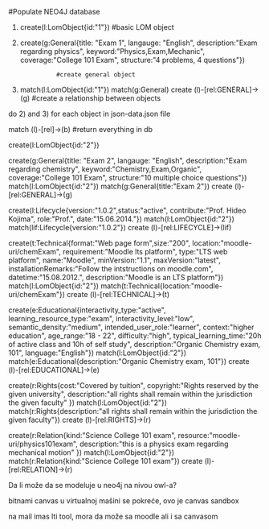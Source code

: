 #Populate NEO4J database

1) create(l:LomObject{id:"1"})  #basic LOM object

2) create(g:General{title: "Exam 1",
                 langauge: "English",
                 description:"Exam regarding physics",
                 keyword:"Physics,Exam,Mechanic",
                 coverage:"College 101 Exam",
                 structure:"4 problems, 4 questions"})  
                 
                 #create general object

3) match(l:LomObject{id:"1"}) match(g:General) create (l)-[rel:GENERAL]->(g) 
#create a relationship between objects


do 2) and 3) for each object in json-data.json file

match (l)-[rel]->(b) #return everything in db


create(l:LomObject{id:"2"})

create(g:General{title: "Exam 2",
                 langauge: "English",
                 description:"Exam regarding chemistry",
                 keyword:"Chemistry,Exam,Organic",
                 coverage:"College 101 Exam",
                 structure:"10 multiple choice questions"})  
match(l:LomObject{id:"2"}) match(g:General{title:"Exam 2"}) create (l)-[rel:GENERAL]->(g)



create(l:Lifecycle{version:"1.0.2",status:"active",
                   contribute:"Prof. Hideo Kojima", role:"Prof.", date:"15.06.2014."})
match(l:LomObject{id:"2"}) match(lif:Lifecycle{version:"1.0.2"}) create (l)-[rel:LIFECYCLE]->(lif)


create(t:Technical{format:"Web page form",size:"200",
                   location:"moodle-uri/chemExam", 
                   requirement:"Moodle lts platform",
                    type:"LTS web platform",
                    name:"Moodle",
                    minVersion:"1.1",
                    maxVersion:"latest",
                    installationRemarks:"Follow the intstructions on moodle.com",
                    datetime:"15.08.2012.",
                    description:"Moodle is an LTS platform"})
match(l:LomObject{id:"2"}) match(t:Technical{location:"moodle-uri/chemExam"}) create (l)-[rel:TECHNICAL]->(t)

create(e:Educational{interactivity_type:"active",
                    learning_resource_type:"exam",
                   interactivity_level:"low", 
                   semantic_density:"medium",
                    intended_user_role:"learner",
                    context:"higher education",
                    age_range:"18 - 22",
                    difficulty:"high",
                    typical_learning_time:"20h of active class and 10h of self study",
                    description:"Organic Chemistry exam, 101",
                    language:"English"})
match(l:LomObject{id:"2"}) match(e:Educational{description:"Organic Chemistry exam, 101"}) create (l)-[rel:EDUCATIONAL]->(e)

create(r:Rights{cost:"Covered by tuition",
                    copyright:"Rights reserved by the given university",
                   description:"all rights shall remain within the jurisdiction the given faculty"
                  })
match(l:LomObject{id:"2"}) match(r:Rights{description:"all rights shall remain within the jurisdiction the given faculty"}) create (l)-[rel:RIGHTS]->(r)


create(r:Relation{kind:"Science College 101 exam",
                    resource:"moodle-uri/physics101exam",
                   description:"this is a physics exam regarding mechanical motion"
                  })
match(l:LomObject{id:"2"}) match(r:Relation{kind:"Science College 101 exam"}) create (l)-[rel:RELATION]->(r)



Da li može da se modeluje u neo4j na nivou owl-a?

bitnami canvas u virtualnoj mašini se pokreće, ovo je canvas sandbox

na mail imas lti tool, mora da može sa moodle ali i sa canvasom


